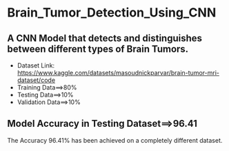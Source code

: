 # Brain_Tumor_Detection_Using_CNN
## A CNN Model that detects and distinguishes between different types of Brain Tumors.
* Dataset Link: https://www.kaggle.com/datasets/masoudnickparvar/brain-tumor-mri-dataset/code
* Training Data==>80%
* Testing Data==>10%
* Validation Data==>10%
## Model Accuracy in Testing Dataset==>96.41 
The Accuracy 96.41% has been achieved on a completely different dataset.
